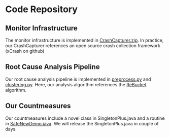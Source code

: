# Code Repository
## Monitor Infrastructure
   The monitor infrastructure is implemented in [CrashCapturer.zip](https://github.com/androidcrash/android_crash/blob/main/code/CrashCapturer.zip). In practice, our CrashCapturer references an open source crash collection framework (xCrash on github)
## Root Cause Analysis Pipeline
   Our root cause analysis pipeline is implemented in [preprocess.py](https://github.com/androidcrash/android_crash/blob/main/code/preprocess.py) and [clustering.py](https://github.com/androidcrash/android_crash/blob/main/code/clustering.py). Here, our analysis algorithm references the [ReBucket](https://www.microsoft.com/en-us/research/publication/rebucket-a-method-for-clustering-duplicate-crash-reports-based-on-call-stack-similarity/) algorithm.
   
## Our Countmeasures
   Our countmeasures include a novel class in SingletonPlus.java and a routine in [SafeNewDemo.java](https://github.com/androidcrash/android_crash/blob/main/code/SafeNewDemo.java). We will release the SingletonPlus.java in couple of days.
